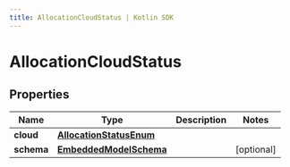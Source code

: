 ```yaml
---
title: AllocationCloudStatus | Kotlin SDK
---
```



# AllocationCloudStatus

## Properties
Name | Type | Description | Notes
------------ | ------------- | ------------- | -------------
**cloud** | [**AllocationStatusEnum**](AllocationStatusEnum) |  | 
**schema** | [**EmbeddedModelSchema**](EmbeddedModelSchema) |  |  [optional]



